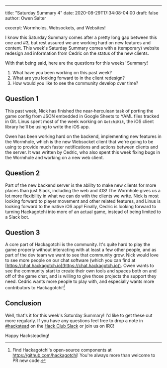 ---
title: "Saturday Summary 4"
date: 2020-08-29T17:34:08-04:00
draft: false
author: Owen Salter

excerpt: Wormholes, Websockets, and Websites!

I know this Saturday Summary comes after a pretty long gap between this one and
#3, but rest assured we are working hard on new features and content. This
week's Saturday Summary comes with a (temporary) website redesign and
information from Cedric on the status of the new clients.

With that being said, here are the questions for this weeks' Summary!

1. What have you been working on this past week?
2. What are you looking forward to in the client redesign?
3. How would you like to see the community develop over time?

## Question 1
This past week, Nick has finished the near-herculean task of porting the game
config from JSON embedded in Google Sheets to YAML files tracked in Git. Linus
spent most of the week working on `GotchiKit`, the iOS client library he'll be
using to write the iOS app.

Owen has been working hard on the backend, implementing new features in the
Wormhole, which is the new Websocket client that we're going to be using to
provide much faster notifications and actions between clients and the server. It
was written by Cedric, who also spent this week fixing bugs in the Wormhole and
working on a new web client.

## Question 2
Part of the new backend server is the ability to make new clients for more
places than just Slack, including the web and iOS! The Wormhole gives us a lot
more flexibility in what we can do with the clients we write. Nick is most
looking forward to player movement and other related features, and Linus is
looking forward to the native iOS app! Finally, Cedric is looking forward to
turning Hackagotchi into more of an actual game, instead of being limited to a
Slack bot.

## Question 3
A core part of Hackagotchi is the community. It's quite hard to play the game
properly without interacting with at least a few other people, and as part of
the dev team we want to see that community grow. Nick would love to see more
people on our chat software (which you can find at
[https://chat.hackagotch.io](https://chat.hackagotch.io)). Owen wants to see the
community start to create their own tools and spaces both on and off of the game
chat, and is willing to give those projects the support they need. Cedric wants
more people to play with, and especially wants more contributors to
Hackagotchi![^1]

## Conclusion
Well, that's it for this week's Saturday Summary! I'd like to get these out more
regularly. If you have any questions feel free to drop a note in [#hackstead](https://app.slack.com/client/T0266FRGM/C012J554P8T) on
the [Hack Club Slack](https://hackclub.com/community) or join us on IRC!

Happy Hacksteading!

[^1]: Find Hackagotchi's open-source components at
https://github.com/hackagotchi! You're always more than welcome to PR new code.
